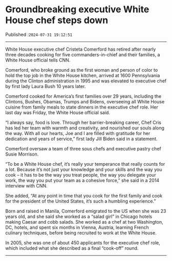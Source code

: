 # Groundbreaking executive White House chef steps down

Published :`2024-07-31 19:12:51`

---

White House executive chef Cristeta Comerford has retired after nearly three decades cooking for five commanders-in-chief and their families, a White House official tells CNN.

Comerford, who broke ground as the first woman and person of color to hold the top job in the White House kitchen, arrived at 1600 Pennsylvania during the Clinton administration in 1995 and was elevated to executive chef by first lady Laura Bush 10 years later.

Comerford cooked for America’s first families over 29 years, including the Clintons, Bushes, Obamas, Trumps and Bidens, overseeing all White House cuisine from family meals to state dinners in the executive chef role. Her last day was Friday, the White House official said.

“I always say, food is love. Through her barrier-breaking career, Chef Cris has led her team with warmth and creativity, and nourished our souls along the way. With all our hearts, Joe and I are filled with gratitude for her dedication and years of service,” first lady Jill Biden said in a statement.

Comerford oversaw a team of three sous chefs and executive pastry chef Susie Morrison.

“To be a White House chef, it’s really your temperance that really counts for a lot. Because it’s not just your knowledge and your skills and the way you cook – it has to be the way you treat people, the way you delegate your work, the way you put your team as a cohesive force,” she said in a 2014 interview with CNN.

She added, “At any point in time that you cook for the first family and cook for the president of the United States, it’s such a humbling experience.”

Born and raised in Manila, Comerford emigrated to the US when she was 23 years old, and she said she worked as a “salad girl” in Chicago hotels making Caesar and cobb salads. She worked as a chef at two Washington, DC, hotels, and spent six months in Vienna, Austria, learning French culinary techniques, before being recruited to work at the White House.

In 2005, she was one of about 450 applicants for the executive chef role, which included what she described as a final “cook-off” round.

---

